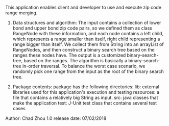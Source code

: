 This application enables client and developer to use and execute zip code range merging.

1. Data structures and algorithm:
The input contains a collection of lower bond and upper bond zip code pairs, so we defined them as class RangeNode with these information,
and each node contains a left child, which represents a range smaller than itself, right child representing a range bigger than itself.
We collect them from String into an arrayList of RangeNodes, and then construct a binary search tree based on the ranges these nodes have.
The output is a customized binary-search-tree, based on the ranges.
The algorithm is basically a binary-search-tree in-order traversal. 
To balance the worst case scenario, we randomly pick one range from the input as the root of the binary search tree.


2. Package contents:
package has the following directories:
lib: external libraries used for this application's execution and testing
resources: a file that contains a relatively big String as input.
src: java classes that make the application
test: J-Unit test class that contains several test cases 


Author: Chad Zhou
1.0 release date: 07/02/2018